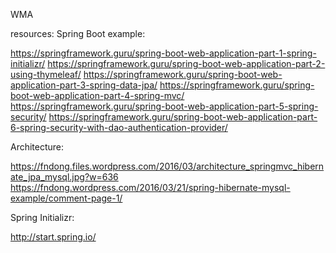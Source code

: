 WMA


resources:
Spring Boot example:

https://springframework.guru/spring-boot-web-application-part-1-spring-initializr/
https://springframework.guru/spring-boot-web-application-part-2-using-thymeleaf/
https://springframework.guru/spring-boot-web-application-part-3-spring-data-jpa/
https://springframework.guru/spring-boot-web-application-part-4-spring-mvc/
https://springframework.guru/spring-boot-web-application-part-5-spring-security/
https://springframework.guru/spring-boot-web-application-part-6-spring-security-with-dao-authentication-provider/


Architecture:

https://fndong.files.wordpress.com/2016/03/architecture_springmvc_hibernate_jpa_mysql.jpg?w=636
https://fndong.wordpress.com/2016/03/21/spring-hibernate-mysql-example/comment-page-1/


Spring Initializr:

http://start.spring.io/